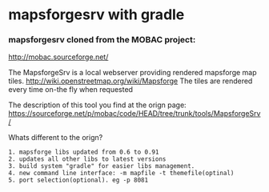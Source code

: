 # mapsforgesrv with gradle
### mapsforgesrv cloned from the MOBAC project:
http://mobac.sourceforge.net/

The MapsforgeSrv is a local webserver providing rendered mapsforge map tiles.
http://wiki.openstreetmap.org/wiki/Mapsforge
The tiles are rendered every time on-the fly when requested

The description of this tool you find at the orign page:
https://sourceforge.net/p/mobac/code/HEAD/tree/trunk/tools/MapsforgeSrv/

Whats different to the orign?

	1. mapsforge libs updated from 0.6 to 0.91
	2. updates all other libs to latest versions
	3. build system "gradle" for easier libs management.
	4. new command line interface: -m mapfile -t themefile(optinal)
	5. port selection(optional). eg -p 8081
	
